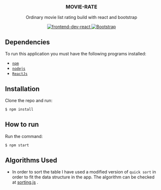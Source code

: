 <p align="center"> 
  <h3 align="center"> MOVIE-RATE </h3> 
  <p align="center"> Ordinary movie list rating build with react and bootstrap </p> 
  <p align="center"> 
    <a href="https://reactjs.org/"> 
      <img src="https://img.shields.io/badge/frontend-react-inactive&?style=for-the-badge&logo=react" alt="frontend-dev-react">
    </a> 
    <a href="https://getbootstrap.com/"> 
      <img src="https://img.shields.io/badge/library-bootstrap-red&?style=for-the-badge&logo=bootstrap" alt="Bootstrap"> 
    </a> 
  </p>
</p> 

## Dependencies 
To run this application you must have the following programs installed: 
- [`npm`](https://www.npmjs.com/) 
- [`nodejs`](https://nodejs.org/) 
- [`ReactJs`](https://reactjs.org)
## Installation 
Clone the repo and run:   
```bash
$ npm install
```
## How to run 
Run the command: 
```bash 
$ npm start
```

## Algorithms Used 
- In order to sort the table I have used a modified version of `quick sort` in order to fit the data structure in the app. The algorithm can be checked at [sorting.js](https://github.com/Jumaruba/movie-rate/blob/main/src/utils/sorting.js) .
